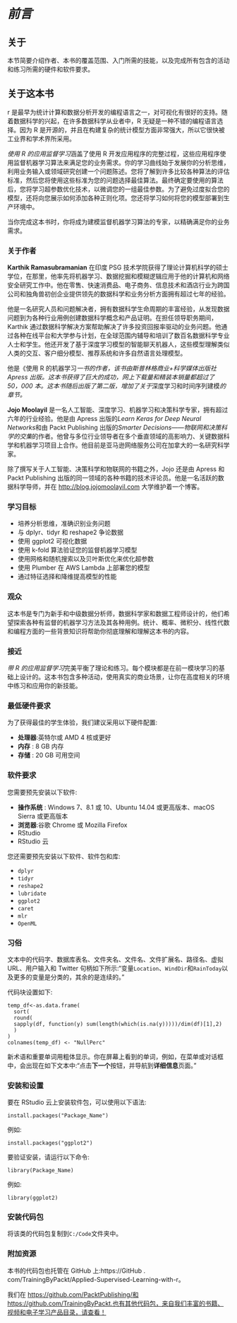 <title>C12624_Preface_ePub_Final_SZ</title>

# *前言*

## 关于

本节简要介绍作者、本书的覆盖范围、入门所需的技能，以及完成所有包含的活动和练习所需的硬件和软件要求。

## 关于这本书

r 是最早为统计计算和数据分析开发的编程语言之一，对可视化有很好的支持。随着数据科学的兴起，在许多数据科学从业者中，R 无疑是一种不错的编程语言选择。因为 R 是开源的，并且在构建复杂的统计模型方面非常强大，所以它很快被工业界和学术界所采用。

*使用 R 的应用监督学习*涵盖了使用 R 开发应用程序的完整过程，这些应用程序使用监督机器学习算法来满足您的业务需求。你的学习曲线始于发展你的分析思维，利用业务输入或领域研究创建一个问题陈述。您将了解到许多比较各种算法的评估标准，然后您将使用这些标准为您的问题选择最佳算法。最终确定要使用的算法后，您将学习超参数优化技术，以微调您的一组最佳参数。为了避免过度拟合您的模型，还将向您展示如何添加各种正则化项。您还将学习如何将您的模型部署到生产环境中。

当你完成这本书时，你将成为建模监督机器学习算法的专家，以精确满足你的业务需求。

### 关于作者

**Karthik Ramasubramanian** 在印度 PSG 技术学院获得了理论计算机科学的硕士学位，在那里，他率先将机器学习、数据挖掘和模糊逻辑应用于他的计算机和网络安全研究工作中。他在零售、快速消费品、电子商务、信息技术和酒店行业为跨国公司和独角兽初创企业提供领先的数据科学和业务分析方面拥有超过七年的经验。

他是一名研究人员和问题解决者，拥有数据科学生命周期的丰富经验，从发现数据问题到为各种行业用例创建数据科学概念和产品证明。在担任领导职务期间，Karthik 通过数据科学解决方案帮助解决了许多投资回报率驱动的业务问题。他通过各种在线平台和大学参与计划，在全球范围内辅导和培训了数百名数据科学专业人士和学生。他还开发了基于深度学习模型的智能聊天机器人，这些模型理解类似人类的交互、客户细分模型、推荐系统和许多自然语言处理模型。

他是《使用 R 的机器学习*一书的作者，该书由斯普林格商业+科学媒体出版社 Apress 出版。这本书获得了巨大的成功，网上下载量和精装本销量都超过了 50，000 本。这本书随后出版了第二版，增加了关于*深度学习和时间序列建模*的章节。*

**Jojo Moolayil** 是一名人工智能、深度学习、机器学习和决策科学专家，拥有超过六年的行业经验。他是由 Apress 出版的*Learn Keras for Deep Neural Networks*和由 Packt Publishing 出版的*Smarter Decisions——物联网和决策科学的交集*的作者。他曾与多位行业领导者在多个垂直领域的高影响力、关键数据科学和机器学习项目上合作。他目前是亚马逊网络服务公司在加拿大的一名研究科学家。

除了撰写关于人工智能、决策科学和物联网的书籍之外，Jojo 还是由 Apress 和 Packt Publishing 出版的同一领域的各种书籍的技术评论员。他是一名活跃的数据科学导师，并在 http://blog.jojomoolayil.com 大学维护着一个博客。

### 学习目标

*   培养分析思维，准确识别业务问题
*   与 dplyr、tidyr 和 reshape2 争论数据
*   使用 ggplot2 可视化数据
*   使用 k-fold 算法验证您的监督机器学习模型
*   使用网格和随机搜索以及贝叶斯优化来优化超参数
*   使用 Plumber 在 AWS Lambda 上部署您的模型
*   通过特征选择和降维提高模型的性能

### 观众

这本书是专门为新手和中级数据分析师，数据科学家和数据工程师设计的，他们希望探索各种有监督的机器学习方法及其各种用例。统计、概率、微积分、线性代数和编程方面的一些背景知识将帮助你彻底理解和理解这本书的内容。

### 接近

*带 R 的应用监督学习*完美平衡了理论和练习。每个模块都是在前一模块学习的基础上设计的。这本书包含多种活动，使用真实的商业场景，让你在高度相关的环境中练习和应用你的新技能。

### 最低硬件要求

为了获得最佳的学生体验，我们建议采用以下硬件配置:

*   **处理器**:英特尔或 AMD 4 核或更好
*   **内存** : 8 GB 内存
*   **存储** : 20 GB 可用空间

### 软件要求

您需要预先安装以下软件:

*   **操作系统** : Windows 7、8.1 或 10、Ubuntu 14.04 或更高版本、macOS Sierra 或更高版本
*   **浏览器**:谷歌 Chrome 或 Mozilla Firefox
*   RStudio
*   RStudio 云

您还需要预先安装以下软件、软件包和库:

*   `dplyr`
*   `tidyr`
*   `reshape2`
*   `lubridate`
*   `ggplot2`
*   `caret`
*   `mlr`
*   `OpenML`

### 习俗

文本中的代码字、数据库表名、文件夹名、文件名、文件扩展名、路径名、虚拟 URL、用户输入和 Twitter 句柄如下所示:“变量`Location`、`WindDir`和`RainToday`以及更多的变量是分类的，其余的是连续的。”

代码块设置如下:

```
temp_df<-as.data.frame(
  sort(
  round(
  sapply(df, function(y) sum(length(which(is.na(y)))))/dim(df)[1],2)
  )
)
colnames(temp_df) <- "NullPerc"
```

新术语和重要单词用粗体显示。你在屏幕上看到的单词，例如，在菜单或对话框中，会出现在如下文本中:“点击**下一个**按钮，并导航到**详细信息**页面。”

### 安装和设置

要在 RStudio 云上安装软件包，可以使用以下语法:

```
install.packages("Package_Name")
```

例如:

```
install.packages("ggplot2")
```

要验证安装，请运行以下命令:

```
library(Package_Name)
```

例如:

```
library(ggplot2)
```

### 安装代码包

将该类的代码包复制到`C:/Code`文件夹中。

### 附加资源

本书的代码包也托管在 GitHub 上:https://GitHub . com/TrainingByPackt/Applied-Supervised-Learning-with-r。

我们在 https://github.com/PacktPublishing/和 https://github.com/TrainingByPackt.也有其他代码包，来自我们丰富的书籍、视频和电子学习产品目录，请查看！